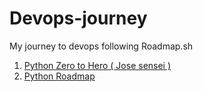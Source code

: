# Devops-journey

My journey to devops following Roadmap.sh


1. [Python Zero to Hero ( Jose sensei )](https://www.udemy.com/course/complete-python-bootcamp)
2. [Python Roadmap](https://roadmap.sh/python)

